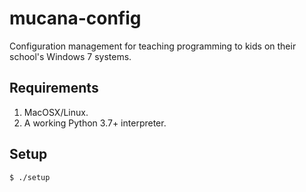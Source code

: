 mucana-config
=============

Configuration management for teaching programming to kids on their school's Windows 7 systems.

## Requirements

1. MacOSX/Linux.
1. A working Python 3.7+ interpreter.


## Setup

    $ ./setup
